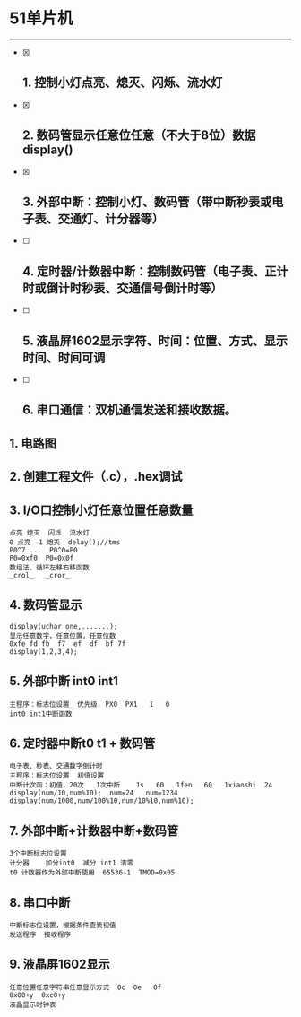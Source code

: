 # 51单片机

------



- [x] ## 1. 控制小灯点亮、熄灭、闪烁、流水灯	

- [x] ## 2. 数码管显示任意位任意（不大于8位）数据 display()


- [x] ## 3. 外部中断：控制小灯、数码管（带中断秒表或电子表、交通灯、计分器等）

- [ ] ## 4. 定时器/计数器中断：控制数码管（电子表、正计时或倒计时秒表、交通信号倒计时等）

- [ ] ## 5. 液晶屏1602显示字符、时间：位置、方式、显示时间、时间可调

- [ ] ## 6. 串口通信：双机通信发送和接收数据。




## 1. 电路图



## 2. 创建工程文件（.c），.hex调试



## 3. I/O口控制小灯任意位置任意数量

```
点亮 熄灭  闪烁  流水灯
0 点亮  1 熄灭  delay();//tms
P0^7 ...  P0^0=P0
P0=0xf0  P0=0x0f
数组法、循环左移右移函数
_crol_   _cror_
```



## 4. 数码管显示

```
display(uchar one,.......);
显示任意数字，任意位置，任意位数
0xfe fd fb  f7  ef  df  bf 7f
display(1,2,3,4);
```



## 5. 外部中断 int0  int1 

```
主程序：标志位设置  优先级  PX0  PX1   1   0
int0 int1中断函数
```



## 6. 定时器中断t0 t1  +  数码管

```
电子表、秒表、交通数字倒计时
主程序：标志位设置  初值设置
中断计次函：初值，20次   1次中断    1s   60   1fen   60   1xiaoshi  24
display(num/10,num%10);  num=24   num=1234
display(num/1000,num/100%10,num/10%10,num%10);
```



## 7. 外部中断+计数器中断+数码管

```
3个中断标志位设置
计分器    加分int0  减分 int1 清零 
t0 计数器作为外部中断使用  65536-1  TMOD=0x05
```



## 8. 串口中断

```
中断标志位设置，根据条件查表初值
发送程序  接收程序
```



## 9. 液晶屏1602显示

```
任意位置任意字符串任意显示方式  0c  0e   0f
0x80+y  0xc0+y
液晶显示时钟表
```










